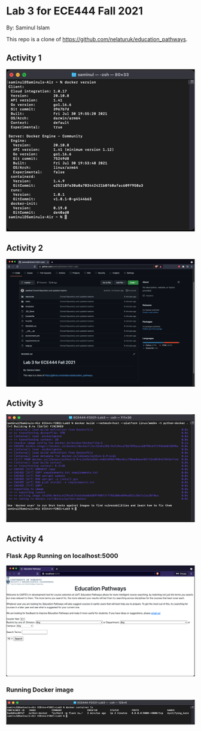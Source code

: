 # Lab 3 for ECE444 Fall 2021


By: Saminul Islam


This   repo   is   a   clone   of https://github.com/nelaturuk/education_pathways.


## Activity 1


![](screenshots/Activity1.png)


## Activity 2


![](screenshots/Activity2.png)


## Activity 3


![](screenshots/Activity3.png)


## Activity 4


### Flask App Running on localhost:5000

![](screenshots/Activity4_1.png)


### Running Docker image

![](screenshots/Activity4_2.png)

